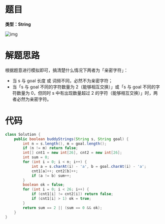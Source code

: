 # 题目

**类型：String**



![img](https://cdn.nlark.com/yuque/0/2021/png/2941598/1637671180390-35320a0e-e990-4c7e-8dca-24d61e762520.png)

# 解题思路

根据题意进行模拟即可，搞清楚什么情况下两者为「亲密字符」：



- 当 s 与 goal 长度 或 词频不同，必然不为亲密字符；
- 当「s 与 goal 不同的字符数量为 2（能够相互交换）」或「s 与 goal 不同的字符数量为 0，但同时 s 中有出现数量超过 2 的字符（能够相互交换）」时，两者必然为亲密字符。





# 代码

```java
class Solution {
    public boolean buddyStrings(String s, String goal) {
        int n = s.length(), m = goal.length();
        if (n != m) return false;
        int[] cnt1 = new int[26], cnt2 = new int[26];
        int sum = 0;
        for (int i = 0; i < n; i++) {
            int a = s.charAt(i) - 'a', b = goal.charAt(i) - 'a';
            cnt1[a]++; cnt2[b]++;
            if (a != b) sum++;
        }
        boolean ok = false;
        for (int i = 0; i < 26; i++) {
            if (cnt1[i] != cnt2[i]) return false;
            if (cnt1[i] > 1) ok = true;
        }
        return sum == 2 || (sum == 0 && ok);
    }
}
```